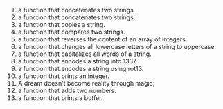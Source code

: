 1. a function that concatenates two strings.
2.  a function that concatenates two strings.
3. a function that copies a string.
4. a function that compares two strings.
5. a function that reverses the content of an array of integers.
6. a function that changes all lowercase letters of a string to uppercase.
7. a function that capitalizes all words of a string.
8. a function that encodes a string into 1337.
9. a function that encodes a string using rot13.
10. a function that prints an integer.
11. A dream doesn't become reality through magic;
12. a function that adds two numbers.
13. a function that prints a buffer.

